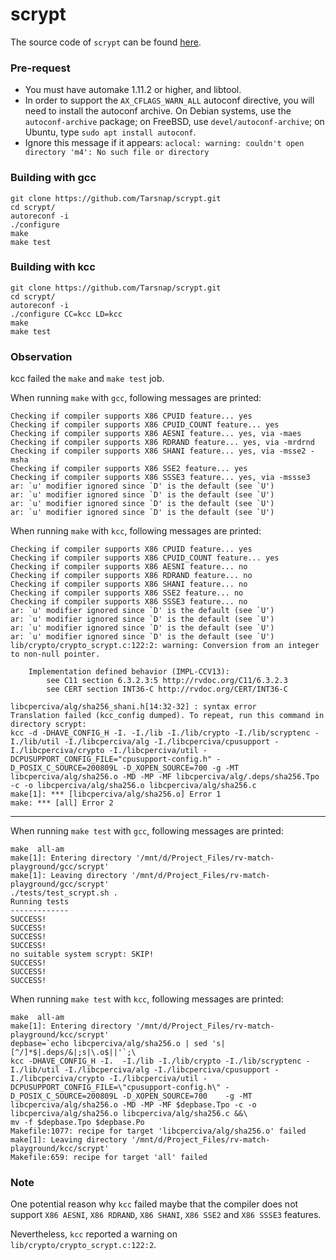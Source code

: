 # scrypt

The source code of `scrypt` can be found [here](https://github.com/Tarsnap/scrypt).

### Pre-request
- You must have automake 1.11.2 or higher, and libtool.
- In order to support the `AX_CFLAGS_WARN_ALL` autoconf directive, you will
  need to install the autoconf archive. On Debian systems, use the
  `autoconf-archive` package; on FreeBSD, use `devel/autoconf-archive`; on Ubuntu, type `sudo apt install autoconf`.
- Ignore this message if it appears:
  `aclocal: warning: couldn't open directory 'm4': No such file or directory`


### Building with gcc
```
git clone https://github.com/Tarsnap/scrypt.git
cd scrypt/
autoreconf -i
./configure
make
make test
```

### Building with kcc
```
git clone https://github.com/Tarsnap/scrypt.git
cd scrypt/
autoreconf -i
./configure CC=kcc LD=kcc
make
make test
```

### Observation

kcc failed the `make` and `make test` job.

When running `make` with `gcc`, following messages are printed:
```
Checking if compiler supports X86 CPUID feature... yes
Checking if compiler supports X86 CPUID_COUNT feature... yes
Checking if compiler supports X86 AESNI feature... yes, via -maes
Checking if compiler supports X86 RDRAND feature... yes, via -mrdrnd
Checking if compiler supports X86 SHANI feature... yes, via -msse2 -msha
Checking if compiler supports X86 SSE2 feature... yes
Checking if compiler supports X86 SSSE3 feature... yes, via -mssse3
ar: `u' modifier ignored since `D' is the default (see `U')
ar: `u' modifier ignored since `D' is the default (see `U')
ar: `u' modifier ignored since `D' is the default (see `U')
ar: `u' modifier ignored since `D' is the default (see `U')
```

When running `make` with `kcc`, following messages are printed:
```
Checking if compiler supports X86 CPUID feature... yes
Checking if compiler supports X86 CPUID_COUNT feature... yes
Checking if compiler supports X86 AESNI feature... no
Checking if compiler supports X86 RDRAND feature... no
Checking if compiler supports X86 SHANI feature... no
Checking if compiler supports X86 SSE2 feature... no
Checking if compiler supports X86 SSSE3 feature... no
ar: `u' modifier ignored since `D' is the default (see `U')
ar: `u' modifier ignored since `D' is the default (see `U')
ar: `u' modifier ignored since `D' is the default (see `U')
ar: `u' modifier ignored since `D' is the default (see `U')
lib/crypto/crypto_scrypt.c:122:2: warning: Conversion from an integer to non-null pointer.

    Implementation defined behavior (IMPL-CCV13):
        see C11 section 6.3.2.3:5 http://rvdoc.org/C11/6.3.2.3
        see CERT section INT36-C http://rvdoc.org/CERT/INT36-C

libcperciva/alg/sha256_shani.h[14:32-32] : syntax error
Translation failed (kcc_config dumped). To repeat, run this command in directory scrypt:
kcc -d -DHAVE_CONFIG_H -I. -I./lib -I./lib/crypto -I./lib/scryptenc -I./lib/util -I./libcperciva/alg -I./libcperciva/cpusupport -I./libcperciva/crypto -I./libcperciva/util -DCPUSUPPORT_CONFIG_FILE="cpusupport-config.h" -D_POSIX_C_SOURCE=200809L -D_XOPEN_SOURCE=700 -g -MT libcperciva/alg/sha256.o -MD -MP -MF libcperciva/alg/.deps/sha256.Tpo -c -o libcperciva/alg/sha256.o libcperciva/alg/sha256.c
make[1]: *** [libcperciva/alg/sha256.o] Error 1
make: *** [all] Error 2
```
---
When running `make test` with `gcc`, following messages are printed:
```
make  all-am
make[1]: Entering directory '/mnt/d/Project_Files/rv-match-playground/gcc/scrypt'
make[1]: Leaving directory '/mnt/d/Project_Files/rv-match-playground/gcc/scrypt'
./tests/test_scrypt.sh .
Running tests
-------------
SUCCESS!
SUCCESS!
SUCCESS!
SUCCESS!
no suitable system scrypt: SKIP!
SUCCESS!
SUCCESS!
SUCCESS!
```

When running `make test` with `kcc`, following messages are printed:
```
make  all-am
make[1]: Entering directory '/mnt/d/Project_Files/rv-match-playground/kcc/scrypt'
depbase=`echo libcperciva/alg/sha256.o | sed 's|[^/]*$|.deps/&|;s|\.o$||'`;\
kcc -DHAVE_CONFIG_H -I.  -I./lib -I./lib/crypto -I./lib/scryptenc -I./lib/util -I./libcperciva/alg -I./libcperciva/cpusupport -I./libcperciva/crypto -I./libcperciva/util -DCPUSUPPORT_CONFIG_FILE=\"cpusupport-config.h\" -D_POSIX_C_SOURCE=200809L -D_XOPEN_SOURCE=700    -g -MT libcperciva/alg/sha256.o -MD -MP -MF $depbase.Tpo -c -o libcperciva/alg/sha256.o libcperciva/alg/sha256.c &&\
mv -f $depbase.Tpo $depbase.Po
Makefile:1077: recipe for target 'libcperciva/alg/sha256.o' failed
make[1]: Leaving directory '/mnt/d/Project_Files/rv-match-playground/kcc/scrypt'
Makefile:659: recipe for target 'all' failed
```

### Note

One potential reason why `kcc` failed maybe that the compiler does not support `X86 AESNI`, `X86 RDRAND`, `X86 SHANI`, `X86 SSE2` and `X86 SSSE3` features.

Nevertheless, `kcc` reported a warning on `lib/crypto/crypto_scrypt.c:122:2`.
